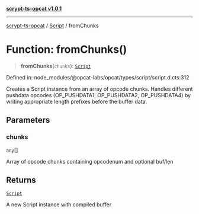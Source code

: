 [**scrypt-ts-opcat v1.0.1**](../../../README.md)

***

[scrypt-ts-opcat](../../../README.md) / [Script](../README.md) / fromChunks

# Function: fromChunks()

> **fromChunks**(`chunks`): [`Script`](../../../classes/Script.md)

Defined in: node\_modules/@opcat-labs/opcat/types/script/script.d.cts:312

Creates a Script instance from an array of opcode chunks.
Handles different pushdata opcodes (OP_PUSHDATA1, OP_PUSHDATA2, OP_PUSHDATA4)
by writing appropriate length prefixes before the buffer data.

## Parameters

### chunks

`any`[]

Array of opcode chunks containing opcodenum and optional buf/len

## Returns

[`Script`](../../../classes/Script.md)

A new Script instance with compiled buffer
